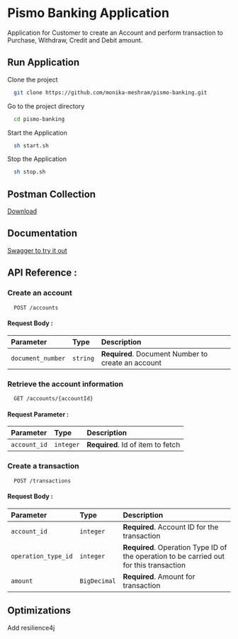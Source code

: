 
# Pismo Banking Application

Application for Customer to create an Account and perform transaction to Purchase, Withdraw, Credit and Debit amount.

## Run Application

Clone the project

```bash
  git clone https://github.com/monika-meshram/pismo-banking.git
```

Go to the project directory

```bash
  cd pismo-banking
```

Start the Application

```bash
  sh start.sh
```

Stop the Application

```bash
  sh stop.sh
```


## Postman Collection

[Download](https://github.com/monika-meshram/pismo-banking/blob/main/src/main/resources/postman/PismoBankingAPIs.postman_collection.json)


## Documentation

[Swagger to try it out](http://localhost:8080/swagger-ui/index.html#/)


## API Reference :

### Create an account

```http
  POST /accounts
```
#### Request Body :

| Parameter | Type     | Description                |
| :-------- | :------- | :------------------------- |
| `document_number` | `string` | **Required**. Document Number to create an account |

### Retrieve the account information

```http
  GET /accounts/{accountId}
```
#### Request Parameter :

| Parameter | Type     | Description                       |
| :-------- | :------- | :-------------------------------- |
| `account_id`      | `integer` | **Required**. Id of item to fetch |

### Create a transaction

```http
  POST /transactions
```
#### Request Body :

| Parameter | Type     | Description                |
| :-------- | :------- | :------------------------- |
| `account_id` | `integer` | **Required**. Account ID for the transaction
`operation_type_id` | `integer` | **Required**. Operation Type ID of the operation to be carried out for this transaction |
`amount` | `BigDecimal` | **Required**. Amount for transaction |


## Optimizations

Add resilience4j


